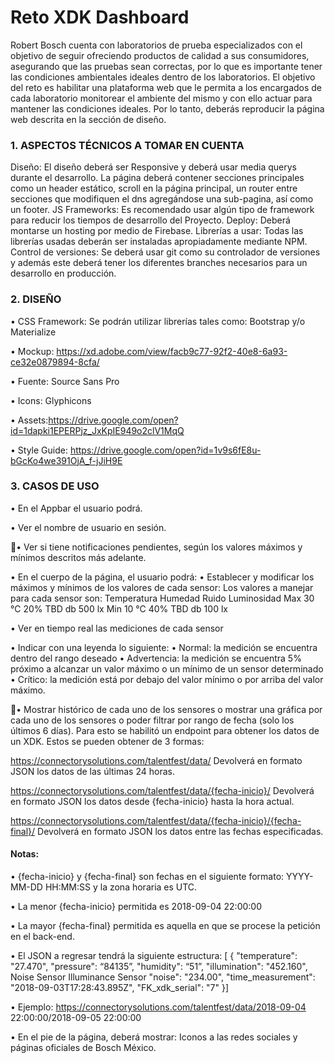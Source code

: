 # Reto XDK Dashboard
Robert Bosch cuenta con laboratorios de prueba especializados con el objetivo de seguir ofreciendo productos de calidad a sus consumidores, asegurando que las pruebas sean correctas, por lo que es importante tener las condiciones ambientales ideales dentro de los laboratorios.
El objetivo del reto es habilitar una plataforma web que le permita a los encargados de cada laboratorio monitorear el ambiente del mismo y con ello actuar para mantener las condiciones ideales. Por lo tanto, deberás reproducir la página web descrita en la sección de diseño.

### 1. ASPECTOS TÉCNICOS A TOMAR EN CUENTA
Diseño: El diseño deberá ser Responsive y deberá usar media querys durante el desarrollo. La página deberá contener secciones principales como un header estático, scroll en la página principal, un router entre secciones que modifiquen el dns agregándose una sub-pagina, así como un footer.
JS Frameworks: Es recomendado usar algún tipo de framework para reducir los tiempos de desarrollo del Proyecto.
Deploy: Deberá montarse un hosting por medio de Firebase.
Librerías a usar: Todas las librerías usadas deberán ser instaladas apropiadamente mediante NPM.
Control de versiones: Se deberá usar git como su controlador de versiones y además este deberá tener los diferentes branches necesarios para un desarrollo en producción.
### 2. DISEÑO
• CSS Framework: Se podrán utilizar librerías tales como: Bootstrap y/o Materialize

• Mockup: https://xd.adobe.com/view/facb9c77-92f2-40e8-6a93-ce32e0879894-8cfa/

• Fuente: Source Sans Pro

• Icons: Glyphicons

• Assets:https://drive.google.com/open?id=1dapki1EPERPjz_JxKpIE949o2clV1MqQ

• Style Guide: https://drive.google.com/open?id=1v9s6fE8u-bGcKo4we391OjA_f-jJiH9E 

### 3. CASOS DE USO
• En el Appbar el usuario podrá.

• Ver el nombre de usuario en sesión.

• Ver si tiene notificaciones pendientes, según los valores máximos y mínimos descritos más adelante.

• En el cuerpo de la página, el usuario podrá:
• Establecer y modificar los máximos y mínimos de los valores de cada sensor: Los valores a manejar para cada sensor son:
Temperatura Humedad Ruido Luminosidad Max 30 °C 20% TBD db 500 lx Min 10 °C 40% TBD db 100 lx

• Ver en tiempo real las mediciones de cada sensor

• Indicar con una leyenda lo siguiente:
• Normal: la medición se encuentra dentro del rango deseado
• Advertencia: la medición se encuentra 5% próximo a alcanzar un
valor máximo o un mínimo de un sensor determinado
• Crítico: la medición está por debajo del valor mínimo o por arriba del valor máximo.

• Mostrar histórico de cada uno de los sensores o mostrar una gráfica por cada uno de los sensores o poder filtrar por rango de fecha (solo los últimos 6 días). Para esto se habilitó un
endpoint para obtener los datos de un XDK. Estos se pueden obtener de 3 formas:

https://connectorysolutions.com/talentfest/data/
Devolverá en formato JSON los datos de las últimas 24 horas.

 https://connectorysolutions.com/talentfest/data/{fecha-inicio}/
Devolverá en formato JSON los datos desde {fecha-inicio} hasta la hora actual.

https://connectorysolutions.com/talentfest/data/{fecha-inicio}/{fecha-final}/
Devolverá en formato JSON los datos entre las fechas especificadas.

#### Notas:
• {fecha-inicio} y {fecha-final} son fechas en el siguiente formato: YYYY-MM-DD HH:MM:SS y la zona horaria es UTC.

• La menor {fecha-inicio} permitida es 2018-09-04 22:00:00

• La mayor {fecha-final} permitida es aquella en que se procese la petición en el back-end.

• El JSON a regresar tendrá la siguiente estructura:
[ {
"temperature": "27.470",
"pressure": “84135”,
"humidity": “51”,
"illumination": "452.160",
Noise Sensor
Illuminance Sensor
"noise": "234.00",
"time_measurement": "2018-09-03T17:28:43.895Z",
"FK_xdk_serial": "7"
}]

• Ejemplo: https://connectorysolutions.com/talentfest/data/2018-09-04 22:00:00/2018-09-05 22:00:00

• En el pie de la página, deberá mostrar:
Iconos a las redes sociales y páginas oficiales de Bosch México.